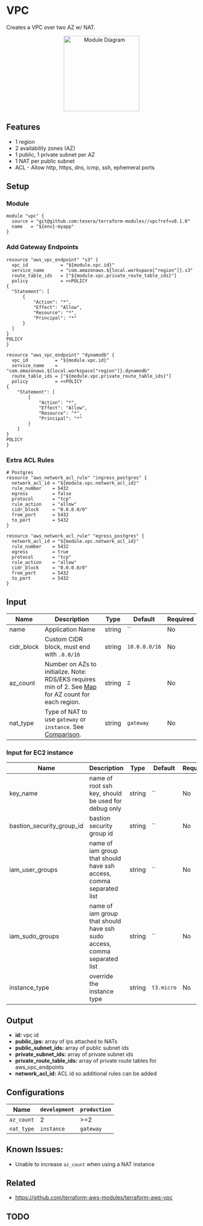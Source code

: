 # VPC
Creates a VPC over two AZ w/ NAT.

<div align="center">
  <a href="http://gordonfoundation.ca"><img src="https://raw.githubusercontent.com/tesera/terraform-modules/master/vpc/diagram.png?token=&sanitize=true" alt="Module Diagram" width="200"></a>
</div>

## Features
- 1 region
- 2 availability zones (AZ)
- 1 public, 1 private subnet per AZ
- 1 NAT per public subnet
- ACL - Allow http, https, dns, icmp, ssh, ephemeral ports

## Setup

### Module

```hcl-terraform
module "vpc" {
  source = "git@github.com:tesera/terraform-modules//vpc?ref=v0.1.0"
  name   = "${env}-myapp"
}
```

### Add Gateway Endpoints
```hcl-terraform
resource "aws_vpc_endpoint" "s3" {
  vpc_id            = "${module.vpc.id}"
  service_name      = "com.amazonaws.${local.workspace["region"]}.s3"
  route_table_ids   = ["${module.vpc.private_route_table_ids}"]
  policy            = <<POLICY
{
  "Statement": [
      {
          "Action": "*",
          "Effect": "Allow",
          "Resource": "*",
          "Principal": "*"
      }
  ]
}
POLICY
}

resource "aws_vpc_endpoint" "dynamodb" {
  vpc_id          = "${module.vpc.id}"
  service_name    = "com.amazonaws.${local.workspace["region"]}.dynamodb"
  route_table_ids = ["${module.vpc.private_route_table_ids}"]
  policy          = <<POLICY
{
    "Statement": [
        {
            "Action": "*",
            "Effect": "Allow",
            "Resource": "*",
            "Principal": "*"
        }
    ]
}
POLICY
}
```

### Extra ACL Rules
```hcl-terraform
# Postgres
resource "aws_network_acl_rule" "ingress_postgres" {
  network_acl_id = "${module.vpc.network_acl_id}"
  rule_number    = 5432
  egress         = false
  protocol       = "tcp"
  rule_action    = "allow"
  cidr_block     = "0.0.0.0/0"
  from_port      = 5432
  to_port        = 5432
}

resource "aws_network_acl_rule" "egress_postgres" {
  network_acl_id = "${module.vpc.network_acl_id}"
  rule_number    = 5432
  egress         = true
  protocol       = "tcp"
  rule_action    = "allow"
  cidr_block     = "0.0.0.0/0"
  from_port      = 5432
  to_port        = 5432
}
```

## Input
Name | Description | Type | Default | Required
-----|-------------|------|---------|----------
name | Application Name | string | `` | No
cidr_block | Custom CIDR block, must end with `.0.0/16` | string | `10.0.0.0/16` | No
az_count | Number on AZs to initialize. Note: RDS/EKS requires min of 2. See [Map](https://aws.amazon.com/about-aws/global-infrastructure/) for AZ count for each region. | string | `2` | No
nat_type | Type of NAT to use `gateway` or `instance`. See [Comparison](https://docs.aws.amazon.com/vpc/latest/userguide/vpc-nat-comparison.html). | string | `gateway` | No

### Input for EC2 instance
Name | Description | Type | Default | Required
-----|-------------|------|---------|----------
key_name                  | name of root ssh key, should be used for debug only | string | `` | No
bastion_security_group_id | bastion security group id | string | `` | No
iam_user_groups           | name of iam group that should have ssh access, comma separated list | string | `` | No
iam_sudo_groups           | name of iam group that should have ssh sudo access, comma separated list | string | `` | No
instance_type             | override the instance type | string | `t3.micro` | No

## Output
- **id:** vpc id
- **public_ips:** array of ips attached to NATs
- **public_subnet_ids:** array of public subnet ids
- **private_subnet_ids:** array of private subnet ids
- **private_route_table_ids:** array of private route tables for aws_vpc_endpoints
- **network_acl_id:** ACL id so additional rules can be added


## Configurations

Name       | `development` | `production`
-----------|---------------|------------
`az_count` | 2             | \>=2
`nat_type` | `instance`    | `gateway`

## Known Issues:
- Unable to increase `az_count` when using a NAT instance

## Related
- https://github.com/terraform-aws-modules/terraform-aws-vpc

## TODO


